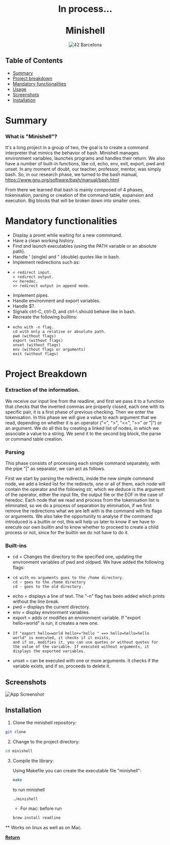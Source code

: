 <div align="center">
<h1 align="center">
    <br>In process...</br>
    <br>Minishell</br>
</h1>
<p align="center">
    <img src="https://img.shields.io/badge/Barcelona-100000?style=flat-square&logo=42&logoColor=white&labelColor=000000&color=000000" alt="42 Barcelona"/>
</p>
</div>

## Table of Contents
- [Summary](#-summary)
- [Project breakdown](#-projectbreakdown)
- [Mandatory functionalities](#-mandatoryfuncionalities)
- [Usage](#-usage)
- [Screenshots](#-screenshots)
- [Installation](#-installation)


# Summary

### What is "Minishell"?

It's a long project in a group of two, the goal is to create a command interpreter that mimics the behavior of bash. Minishell manages environment variables,
launches programs and handles their return. We also have a number of built-in functions, like cd, echo, env, exit, export, pwd and unset. In any moment of doubt, our teacher, professor, mentor, was simply bash. So, in our research phase, we turned to the bash manual, https://www.gnu.org/software/bash/manual/bash.html 

From there we learned that bash is mainly composed of 4 phases, tokenisation, parsing or creation of the command table, expansion and execution. Big blocks that will be broken down into smaller ones.

# Mandatory functionalities

- Display a promt while waiting for a new commmand.
- Have a clean working history.
- Find and launch executables (using the PATH variable or an absolute path).
- Handle ' (single) and " (double) quotes like in bash.
- Implement redirections such as:
-     < redirect input.
      > redirect output.
      << heredoc.
      >> redirect output in append mode.
- Implement pipes.
- Handle environment and export variables.
- Handle $?.
- Signals ctrl-C, ctrl-D, and ctrl-\ should behave like in bash.
- Recreate the following builtins:
-     echo with -n flag.
      cd with only a relative or absolute path.
      pwd (without flags)
      export (without flags)
      unset (without flags)
      env (without flags or arguments)
      exit (without flags)

# Project Breakdown

### Extraction of the information.

We receive our input line from the readline, and first we pass it to a function that checks that the inverted commas are properly closed, each one with its specific pair, it is a first phase of previous checking. Then we enter the tokenisation. 
In this phase we will give a value to each argument that we read, depending on whether it is an operator ("<", ">", "<<", ">>" or "|") or an argument. We do all this by creating a linked list of nodes, in which we associate a value to a string. We send it to the second big block, the parse or command table creation.

### Parsing

This phase consists of processing each simple command separately, with the pipe "|" as separator, we can act as follows.

First we start by parsing the redirects, inside the new simple command node, we add a linked list for the redirects, one or all of them, each node will contain the operator and the following str, which we deduce is the argument of the operator, either the input file, the output file or the EOF in the case of heredoc. 
Each node that we read and process from the tokenisation list is eliminated, so we do a process of separation by elimination, if we first remove the redirections what we are left with is the command with its flags or arguments. 
We also take the opportunity to analyse if the command introduced is a builtin or not, this will help us later to know if we have to execute our own builtin and to know whether to proceed to create a child process or not, since for the builtin we do not have to do it.

### Built-ins

- cd = Changes the directory to the specified one, updating the environment variables of pwd and oldpwd. We have added the following flags:
-     cd with no arguments goes to the /home directory.
      cd ~ goes to the /home directory
      cd - goes to the old directory.
- echo = displays a line of text. The "-n" flag has been added which prints without the line break.
- pwd = displays the current directory.
- env = display environment variables.
- export = adds or modifies an environment variable. If "export hello=world" is run, it creates a new one.
-     If "export hello=world hello+="hello " ==> hello=hello=hello             world" is executed, it checks if it exists,
      and if so, modifies it, you can use quotes or without quotes for the value of the variable. If executed without arguments, it displays the exported variables.
- unset = can be executed with one or more arguments. It checks if the variable exists, and if so, proceeds to delete it.


## Screenshots

![App Screenshot](./screenshot.png)

## Installation

1. Clone the minishell repository:
```sh
git clone
```

2. Change to the project directory:
```sh
cd minishell
```

3. Compile the library:

    Using Makefile you can create the executable file "minishell":
    ```sh
    make
    ```
    to run minishell
    ```sh
    ./minishell
    ```
    * For mac: before run
    ```sh
    brew install readline
    ```
** Works on linux as well as on Mac.


[**Return**](#Top)
